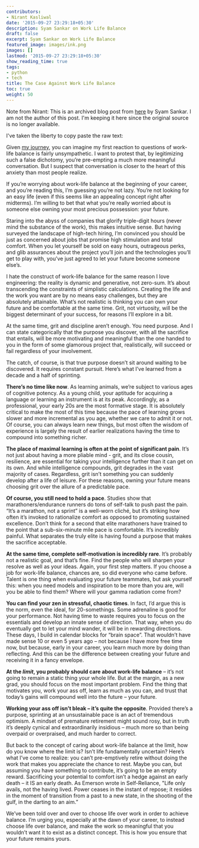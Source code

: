 ```yaml
---
contributors:
- Nirant Kasliwal
date: '2015-09-27 23:29:18+05:30'
description: Syam Sankar on Work Life Balance
draft: false
excerpt: Syam Sankar on Work Life Balance
featured_image: images/ink.png
images: []
lastmod: '2015-09-27 23:29:18+05:30'
show_reading_time: true
tags:
- python
- tech
title: The Case Against Work Life Balance
toc: true
weight: 50
---
```


Note from Nirant: This is an archived blog post from [here](https://webcache.googleusercontent.com/search?q=cache:Ig6Kku5T8oYJ:https://shyamsankar.com/the-case-against-work-life-balance-owning-your-future+&cd=1&hl=en&ct=clnk&gl=in) by Syam Sankar. I am not the author of this post. I'm keeping it here since the original source is no longer available.

I've taken the liberty to copy paste the raw text:

Given [my journey](https://www.forbes.com/sites/quora/2012/09/18/how-did-shyam-sankar-join-palantir/?sh=551313eb2539), you can imagine my first reaction to questions of work-life balance is fairly unsympathetic. I want to protest that, by legitimizing such a false dichotomy, you’re pre-empting a much more meaningful conversation. But I suspect that conversation is closer to the heart of this anxiety than most people realize. 

If you’re worrying about work-life balance at the beginning of your career, and you’re reading this, I’m guessing you’re not lazy. You’re not looking for an easy life (even if this seems like an appealing concept right after midterms). I’m willing to bet that what you’re really worried about is someone else owning your most precious possession: your future. 

Staring into the abyss of companies that glorify triple-digit hours (never mind the substance of the work), this makes intuitive sense. But having surveyed the landscape of high-tech hiring, I’m convinced you should be just as concerned about jobs that promise high stimulation and total comfort. When you let yourself be sold on easy hours, outrageous perks, and glib assurances about the project you’ll join and the technologies you’ll get to play with, you’ve just agreed to let your future become someone else’s.

I hate the construct of work-life balance for the same reason I love engineering: the reality is dynamic and generative, not zero-sum. It’s about transcending the constraints of simplistic calculations. Creating the life and the work you want are by no means easy challenges, but they are absolutely attainable. What’s not realistic is thinking you can own your future and be comfortable at the same time. Grit, not virtuosity, will be the biggest determinant of your success, for reasons I’ll explore in a bit. 

At the same time, grit and discipline aren’t enough. You need purpose. And I can state categorically that the purpose you discover, with all the sacrifice that entails, will be more motivating and meaningful than the one handed to you in the form of some glamorous project that, realistically, will succeed or fail regardless of your involvement. 

The catch, of course, is that true purpose doesn’t sit around waiting to be discovered. It requires constant pursuit. Here’s what I’ve learned from a decade and a half of sprinting.

**There’s no time like now**. As learning animals, we’re subject to various ages of cognitive potency. As a young child, your aptitude for acquiring a language or learning an instrument is at its peak. Accordingly, as a professional, your early 20s are the most formative stage. It is absolutely critical to make the most of this time because the pace of learning grows slower and more incremental as you age, whether we care to admit it or not. Of course, you can always learn new things, but most often the wisdom of experience is largely the result of earlier realizations having the time to compound into something richer.

**The place of maximal learning is often at the point of significant pain**. It’s not just about having a more pliable mind - grit, and its close cousin, resilience, are essential for taking your intelligence further than it can get on its own. And while intelligence compounds, grit degrades in the vast majority of cases. Regardless, grit isn’t something you can suddenly develop after a life of leisure. For these reasons, owning your future means choosing grit over the allure of a predictable pace.

**Of course, you still need to hold a pace**. Studies show that marathoners/endurance runners do tons of self-talk to push past the pain. “It’s a marathon, not a sprint” is a well-worn cliché, but it’s striking how often it’s invoked to rationalize comfort as opposed to promoting sustained excellence. Don’t think for a second that elite marathoners have trained to the point that a sub-six-minute mile pace is comfortable. It’s incredibly painful. What separates the truly elite is having found a purpose that makes the sacrifice acceptable.

**At the same time, complete self-motivation is incredibly rare**. It’s probably not a realistic goal, and that’s fine. Find the people who will sharpen your resolve as well as your ideas. Again, your first step matters. If you choose a job for work-life balance, chances are, so did everyone who came before. Talent is one thing when evaluating your future teammates, but ask yourself this: when you need models and inspiration to be more than you are, will you be able to find them?  Where will your gamma radiation come from?

**You can find your zen in stressful, chaotic times**. In fact, I’d argue this is the norm, even the ideal, for 20-somethings. Some adrenaline is good for your performance. Not having time to waste requires you to focus on the essentials and develop an innate sense of direction. That way, when you do eventually get to let your mind wander, it will be in rewarding directions. These days, I build in calendar blocks for “brain space”. That wouldn’t have made sense 10 or even 5 years ago – not because I have more free time now, but because, early in your career, you learn much more by doing than reflecting. And this can be the difference between creating your future and receiving it in a fancy envelope. 

**At the _limit_, you probably should care about work-life balance** – it’s not going to remain a static thing your whole life. But at the margin, as a new grad, you should focus on the most important problem. Find the thing that motivates you, work your ass off, learn as much as you can, and trust that today’s gains will compound well into the future – your future.

**Working your ass off isn’t bleak – it’s quite the opposite**. Provided there’s a purpose, sprinting at an unsustainable pace is an act of tremendous optimism. A mindset of premature retirement might sound rosy, but in truth it’s deeply cynical and extraordinarily insidious – much more so than being overpaid or overpraised, and much harder to correct.

But back to the concept of caring about work-life balance at the limit, how do you know where the limit is? Isn’t life fundamentally uncertain? Here’s what I’ve come to realize: you can’t pre-emptively retire without doing the work that makes you appreciate the chance to rest. Maybe you can, but assuming you have something to contribute, it’s going to be an empty reward. Sacrificing your potential to comfort isn’t a hedge against an early death – it IS an early death. As Emerson wrote in Self-Reliance, "Life only avails, not the having lived. Power ceases in the instant of repose; it resides in the moment of transition from a past to a new state, in the shooting of the gulf, in the darting to an aim.” 

We’ve been told over and over to choose life over work in order to achieve balance. I’m urging you, especially at the dawn of your career, to  instead choose life over balance, and make the work so meaningful that you wouldn’t want it to exist as a distinct concept. This is how you ensure that your future remains yours.
